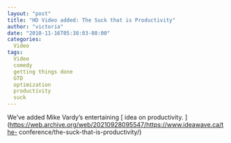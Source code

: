```yaml
---
layout: "post"
title: "HD Video added: The Suck that is Productivity"
author: "victoria"
date: "2010-11-16T05:38:03-08:00"
categories:
  Video
tags: 
  Video
  comedy
  getting things done
  GTD
  optimization
  productivity
  suck
---
```


We’ve added Mike Vardy’s entertaining [ idea on productivity.
](https://web.archive.org/web/20210928095547/https://www.ideawave.ca/the-
conference/the-suck-that-is-productivity/)


[//]: # (Retrieved from https://web.archive.org/web/20211025073750/https://www.ideawave.ca/hd-video-added-the-suck-that-is-productivity/)